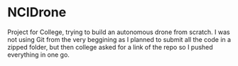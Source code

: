 # NCIDrone
Project for College, trying to build an autonomous drone from scratch. I was not using Git from the very beggining as I planned to submit all the code in a zipped folder, but then college asked for a link of the repo so I pushed everything in one go. 
